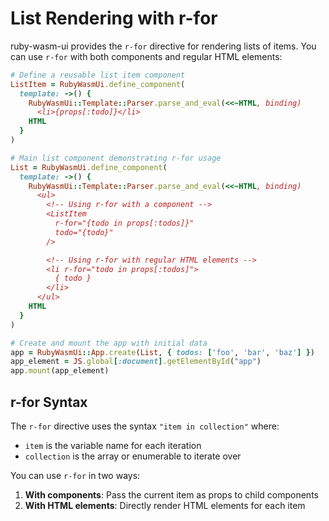 # List Rendering with r-for

ruby-wasm-ui provides the `r-for` directive for rendering lists of items. You can use `r-for` with both components and regular HTML elements:

```ruby
# Define a reusable list item component
ListItem = RubyWasmUi.define_component(
  template: ->() {
    RubyWasmUi::Template::Parser.parse_and_eval(<<~HTML, binding)
      <li>{props[:todo]}</li>
    HTML
  }
)

# Main list component demonstrating r-for usage
List = RubyWasmUi.define_component(
  template: ->() {
    RubyWasmUi::Template::Parser.parse_and_eval(<<~HTML, binding)
      <ul>
        <!-- Using r-for with a component -->
        <ListItem
          r-for="{todo in props[:todos]}"
          todo="{todo}"
        />

        <!-- Using r-for with regular HTML elements -->
        <li r-for="todo in props[:todos]">
          { todo }
        </li>
      </ul>
    HTML
  }
)

# Create and mount the app with initial data
app = RubyWasmUi::App.create(List, { todos: ['foo', 'bar', 'baz'] })
app_element = JS.global[:document].getElementById("app")
app.mount(app_element)
```

## r-for Syntax

The `r-for` directive uses the syntax `"item in collection"` where:

- `item` is the variable name for each iteration
- `collection` is the array or enumerable to iterate over

You can use `r-for` in two ways:

1. **With components**: Pass the current item as props to child components
2. **With HTML elements**: Directly render HTML elements for each item
